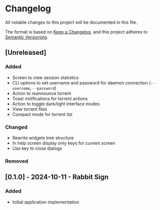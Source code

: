 # Changelog

All notable changes to this project will be documented in this file.

The format is based on [Keep a Changelog](https://keepachangelog.com/en/1.1.0/),
and this project adheres to [Semantic Versioning](https://semver.org/spec/v2.0.0.html).

## [Unreleased]

### Added

- Screen to view session statistics
- CLI options to set username and password for daemon connection (`--username`, `--password`)
- Action to reannounce torrent
- Toast notifications for torrent actions
- Action to toggle dark/light interface modes
- View torrent files
- Compact mode for torrent list

### Changed

- Rewrite widgets tree structure
- In help screen display only keys for current screen
- Use <X> key to close dialogs

### Removed

## [0.1.0] - 2024-10-11 - Rabbit Sign

### Added

- Initial application implementation
